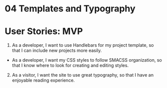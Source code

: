 # 04 Templates and Typography

# User Stories: MVP

1. As a developer, I want to use Handlebars for my project template, so that I can include new projects more easily.
  - As a developer, I want my CSS styles to follow SMACSS organization, so that I know where to look for creating and editing styles.
2. As a visitor, I want the site to use great typography, so that I have an enjoyable reading experience.
